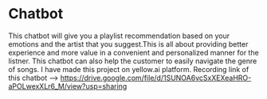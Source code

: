 # Chatbot
This chatbot will give you a playlist recommendation based on your emotions and the artist that you suggest.This is all about providing better experience and more value in a convenient and personalized manner for the listner.
This chatbot can also help the customer to easily navigate the genre of songs.
I have made this project on yellow.ai platform.
Recording link of this chatbot --> https://drive.google.com/file/d/1SUNOA6vcSxXEXeaHRO-aPOLwexXLr6_M/view?usp=sharing
